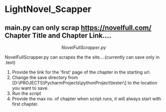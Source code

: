 # LightNovel_Scapper

main.py can only scrap https://novelfull.com/ Chapter Title and Chapter Link....
------------------------------------------------------------------------------------

$$ NovelFullScrapper.py $$

NovelFullScrapper.py can scrapes the the site....(currently can save only in .text)
1) Provide the link for the 'first' page of the chapter in the starting url.
2) Change the save directory from [D:\\PROJECTS\\PycharmProjects\\pythonProject\\tester\\] to the location you want to save.
3) Run the script
4) Provide the max no. of chapter when script runs, it will always start with first chapter.

